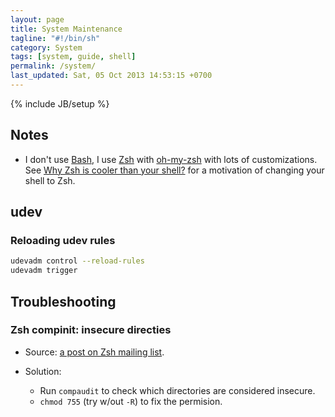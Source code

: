 ```yaml
---
layout: page
title: System Maintenance
tagline: "#!/bin/sh"
category: System
tags: [system, guide, shell]
permalink: /system/
last_updated: Sat, 05 Oct 2013 14:53:15 +0700
---
```

{% include JB/setup %}

## Notes

* I don't use [Bash](https://en.wikipedia.org/wiki/Bash_%28Unix_shell%29), I use [Zsh](https://en.wikipedia.org/wiki/Zsh) with [oh-my-zsh](https://github.com/robbyrussell/oh-my-zsh) with lots of customizations.  See [Why Zsh is cooler than your shell?](http://www.reddit.com/r/linux/comments/1e4ozl/why_zsh_is_cooler_than_your_shell/) for a motivation of changing your shell to Zsh.

## udev

### Reloading udev rules

```sh
udevadm control --reload-rules
udevadm trigger
```

## Troubleshooting

### Zsh compinit: insecure directies

* Source: [a post on Zsh mailing list](http://www.zsh.org/mla/users/2008/msg00566.html).

* Solution:

  - Run `compaudit` to check which directories are considered insecure.
  - `chmod 755` (try w/out `-R`) to fix the permision.
